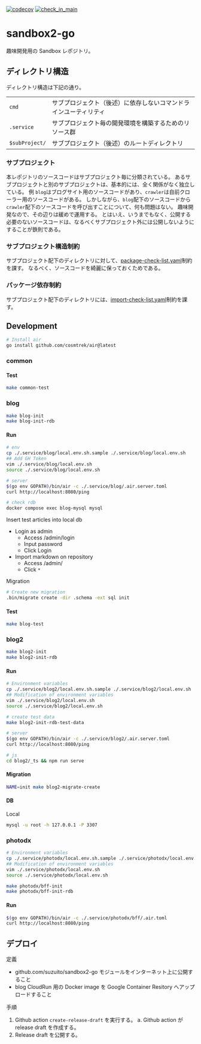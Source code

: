 [![codecov](https://codecov.io/github/suzuito/sandbox2-go/branch/main/graph/badge.svg?token=Rj1wZ7rRgW)](https://codecov.io/github/suzuito/sandbox2-go)
[![check_in_main](https://github.com/suzuito/sandbox2-go/actions/workflows/check-in-main.yaml/badge.svg?branch=main)](https://github.com/suzuito/sandbox2-go/actions/workflows/check-in-main.yaml)

# sandbox2-go

趣味開発用の Sandbox レポジトリ。

## ディレクトリ構造

ディレクトリ構造は下記の通り。

|                |                                                                  |
| -------------- | ---------------------------------------------------------------- |
| `cmd`          | サブプロジェクト（後述）に依存しないコマンドラインユーティリティ |
| `.service`     | サブプロジェクト毎の開発環境を構築するためのリソース群           |
| `$subProject/` | サブプロジェクト（後述）のルートディレクトリ                     |

### サブプロジェクト

本レポジトリのソースコードはサブプロジェクト毎に分類されている。
あるサブプロジェクトと別のサブプロジェクトは、基本的には、全く関係がなく独立している。
例 `blog`はブログサイト用のソースコードがあり、`crawler`は自前クローラー用のソースコードがある。
しかしながら、`blog`配下のソースコードから`crawler`配下のソースコードを呼び出すことについて、何も問題はない。
趣味開発なので、その辺りは緩めで運用する。
とはいえ、いうまでもなく、公開する必要のないソースコードは、なるべくサブプロジェクト外には公開しないようにすることが鉄則である。

### サブプロジェクト構造制約

サブプロジェクト配下のディレクトリに対して、[package-check-list.yaml](./package-check-list.yaml)制約を課す。
なるべく、ソースコードを綺麗に保っておくためである。

### パッケージ依存制約

サブプロジェクト配下のディレクトリには、[import-check-list.yaml](./import-check-list.yaml)制約を課す。

## Development

```bash
# Install air
go install github.com/cosmtrek/air@latest
```

### common

#### Test

```bash
make common-test
```

### blog

```bash
make blog-init
make blog-init-rdb
```

#### Run

```bash
# env
cp ./.service/blog/local.env.sh.sample ./.service/blog/local.env.sh
## Add GH Token
vim ./.service/blog/local.env.sh
source ./.service/blog/local.env.sh

# server
$(go env GOPATH)/bin/air -c ./.service/blog/.air.server.toml
curl http://localhost:8080/ping

# check rdb
docker compose exec blog-mysql mysql
```

Insert test articles into local db

- Login as admin
  - Access /admin/login
  - Input password
  - Click Login
- Import markdown on repository
  - Access /admin/
  - Click `*`

Migration

```bash
# Create new migration
.bin/migrate create -dir .schema -ext sql init
```

#### Test

```bash
make blog-test
```

### blog2

```bash
make blog2-init
make blog2-init-rdb
```

#### Run

```bash
# Environment variables
cp ./.service/blog2/local.env.sh.sample ./.service/blog2/local.env.sh
## Modification of environment variables
vim ./.service/blog2/local.env.sh
source ./.service/blog2/local.env.sh

# create test data
make blog2-init-rdb-test-data

# server
$(go env GOPATH)/bin/air -c ./.service/blog2/.air.server.toml
curl http://localhost:8080/ping

# js
cd blog2/_ts && npm run serve
```

#### Migration

```bash
NAME=init make blog2-migrate-create
```

#### DB

Local

```bash
mysql -u root -h 127.0.0.1 -P 3307
```

### photodx

```bash
# Environment variables
cp ./.service/photodx/local.env.sh.sample ./.service/photodx/local.env.sh
## Modification of environment variables
vim ./.service/photodx/local.env.sh
source ./.service/photodx/local.env.sh

make photodx/bff-init
make photodx/bff-init-rdb
```

#### Run

```bash
$(go env GOPATH)/bin/air -c ./.service/photodx/bff/.air.toml
curl http://localhost:8080/ping
```

## デプロイ

定義

- github.com/suzuito/sandbox2-go モジュールをインターネット上に公開すること
- blog CloudRun 用の Docker image を Google Container Resitory へアップロードすること

手順

1. Github action `create-release-draft` を実行する。
   a. Github action が release draft を作成する。
2. Release draft を公開する。
